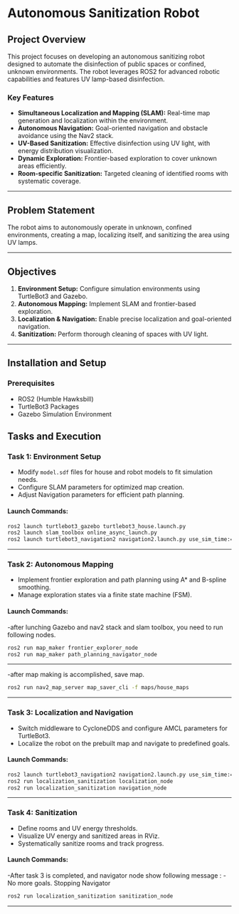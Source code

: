# Autonomous Sanitization Robot

## Project Overview
This project focuses on developing an autonomous sanitizing robot designed to automate the disinfection of public spaces or confined, unknown environments. The robot leverages ROS2 for advanced robotic capabilities and features UV lamp-based disinfection.

### Key Features
- **Simultaneous Localization and Mapping (SLAM):** Real-time map generation and localization within the environment.
- **Autonomous Navigation:** Goal-oriented navigation and obstacle avoidance using the Nav2 stack.
- **UV-Based Sanitization:** Effective disinfection using UV light, with energy distribution visualization.
- **Dynamic Exploration:** Frontier-based exploration to cover unknown areas efficiently.
- **Room-specific Sanitization:** Targeted cleaning of identified rooms with systematic coverage.

---

## Problem Statement
The robot aims to autonomously operate in unknown, confined environments, creating a map, localizing itself, and sanitizing the area using UV lamps.

---

## Objectives
1. **Environment Setup:** Configure simulation environments using TurtleBot3 and Gazebo.
2. **Autonomous Mapping:** Implement SLAM and frontier-based exploration.
3. **Localization & Navigation:** Enable precise localization and goal-oriented navigation.
4. **Sanitization:** Perform thorough cleaning of spaces with UV light.

---

## Installation and Setup

### Prerequisites
- ROS2 (Humble Hawksbill)
- TurtleBot3 Packages
- Gazebo Simulation Environment

## Tasks and Execution

### **Task 1: Environment Setup**
- Modify `model.sdf` files for house and robot models to fit simulation needs.
- Configure SLAM parameters for optimized map creation.
- Adjust Navigation parameters for efficient path planning.

#### Launch Commands:
```bash
ros2 launch turtlebot3_gazebo turtlebot3_house.launch.py
ros2 launch slam_toolbox online_async_launch.py
ros2 launch turtlebot3_navigation2 navigation2.launch.py use_sim_time:=True
```
---

### **Task 2: Autonomous Mapping**

- Implement frontier exploration and path planning using A* and B-spline smoothing.
- Manage exploration states via a finite state machine (FSM).

#### Launch Commands:
-after lunching Gazebo and nav2 stack and slam toolbox, you need to run following nodes.
```bash
ros2 run map_maker frontier_explorer_node
ros2 run map_maker path_planning_navigator_node
```
---

-after map making is accomplished, save map.
```bash
ros2 run nav2_map_server map_saver_cli -f maps/house_maps
```
---

### **Task 3: Localization and Navigation**

- Switch middleware to CycloneDDS and configure AMCL parameters for TurtleBot3.
- Localize the robot on the prebuilt map and navigate to predefined goals.

#### Launch Commands:
```bash
ros2 launch turtlebot3_navigation2 navigation2.launch.py use_sim_time:=True map:=/path/to/house_maps.yaml
ros2 run localization_sanitization localization_node
ros2 run localization_sanitization navigation_node
```
---

### **Task 4: Sanitization**

- Define rooms and UV energy thresholds.
- Visualize UV energy and sanitized areas in RViz.
- Systematically sanitize rooms and track progress.

#### Launch Commands:
-After task 3 is completed, and navigator node  show following message :
-No more goals. Stopping Navigator
```bash
ros2 run localization_sanitization sanitization_node
```
---

